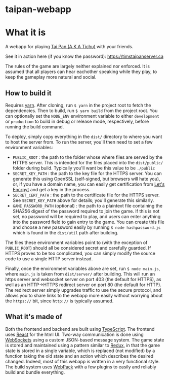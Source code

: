 # taipan-webapp

# What it is

A webapp for playing [Tai Pan (A.K.A Tichu)](https://en.wikipedia.org/wiki/Tichu) with your friends.

See it in action here (if you know the password): https://timstaipanserver.ca

The rules of the game are largely neither explained nor enforced. It is assumed that all players can
hear eachother speaking while they play, to keep the gameplay more natural and social.

## How to build it

Requires [yarn](https://yarnpkg.com/). After cloning, run `$ yarn` in the project root to fetch the
dependencies. Then to build, run `$ yarn build` from the project root. You can optionally set the
`NODE_ENV` environment variable to either `development` or `production` to build in debug or release
mode, respectively, before running the build command.

To deploy, simply copy everything in the `dist/` directory to where you want to host the server
from. To run the server, you'll then need to set a few environment variables:

- `PUBLIC_ROOT` : the path to the folder whose where files are served by the HTTPS server.
  This is intended for the files placed into the `dist/public/` folder during build.
  Typically you'll want be this value to be `./public`
- `SECRET_KEY_PATH` : the path to the key file for the HTTPS server. You can generate this
  using OpenSSL (self-signed, but browsers will hate you), or, if you have a domain name,
  you can easily get certification from [Let's Encrpyt](https://letsencrypt.org/) and
  get a key in the process.
- `SECRET_CERT_PATH` : the path to the certificate file for the HTTPS server. See
  `SECRET_KEY_PATH` above for details; you'll generate this similarly.
- `GAME_PASSWORD_PATH` (optional) : the path to a plaintext file containing the SHA256 digest
  of the password required to join the game. If this is not set, no password will be required
  to play, and users can enter anything into the password field to gain entry to the game.
  You can create this file and choose a new password easily by running `$ node hashpassword.js`
  which is found in the `dist/util` path after building.
  
The files these environment variables point to (with the exception of `PUBLIC_ROOT`) should all
be considered secret and carefully guarded. If HTTPS proves to be too complicated, you can
simply modify the source code to use a single HTTP server instead.

Finally, once the environment variables above are set, run `$ node main.js`, where `main.js` is taken
from `dist/server/` after building. This will run an https server and websocket server
on port 403 (the default for HTTPS), as well as an HTTP->HTTPS redirect server on port 80 (the
default for HTTP). The redirect server simply upgrades traffic to use the secure protocol, and
allows you to share links to the webapp more easily without worrying about the `https://` bit,
since `http://` is typically assumed.

## What it's made of

Both the frontend and backend are built using [TypeScript](https://www.typescriptlang.org/). The
frontend uses [React](https://reactjs.org/) for the html UI. Two-way communication is done using
[WebSockets](https://developer.mozilla.org/en-US/docs/Web/API/WebSockets_API) using a custom
JSON-based message system. The game state is stored and maintained using a pattern similar to
[Redux](https://redux.js.org/), in that the game state is stored in a single variable, which
is replaced (not modified) by a function taking the old state and an action which describes
the desired changed. Indeed, most of this webapp is written in a very functional style. The build
system uses [WebPack](https://webpack.js.org/) with a few plugins to easily and reliably build
and bundle everything.
